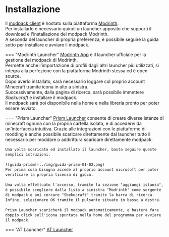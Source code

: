 # Installazione
Il [modpack client](https://modrinth.com/modpack/sbekucraft) è hostato sulla piattaforma [Modrinth](https://modrinth.com).  
Per installarlo è necessario quindi un launcher apposito che supporti il download e l'installazione dei modpack Modrinth.  
A seconda del launcher di propria preferenza, è possibile seguire la guida sotto per installare e avviare il modpack.

=== "Modrinth Launcher"
    [Modrinth App](https://modrinth.com/app) è il launcher ufficiale per la gestione dei modpack di Modrinth.  
    Permette anche l'importazione di profili dagli altri launcher più utilizzati, si integra alla perfezione con la piattaforma Modrinth stessa ed è open source.  
    Dopo averlo installato, sarà necessario loggare col proprio account Minecraft tramite icona in alto a sinistra.  
    Successivamente, dalla pagina di ricerca, sarà possibile immettere *Sbekucraft* e installare il modpack.  
    Il modpack sarà poi disponibile nella home e nella libreria  pronto per poter essere avviato.

=== "Prism Launcher"
    [Prism Launcher](https://prismlauncher.org) consente di creare diverse istanze di minecraft ognuna con la propria cartella isolata, e di accedervi da un'interfaccia intuitiva.
    Grazie alle integrazioni con le piattaforme di modding è anche possibile scaricare direttamente dal launcher tutto il necessario per moddare o addirittura scaricare direttamente modpack.

    Una volta scaricato ed installato il launcher, basta seguire queste semplici istruzioni:

    ![guida-prism](../img/guida-prism-01-02.png)
    Per prima cosa bisogna accede al proprio account microsoft per poter verificare la propria licenza di gioco.

    Una volta effettuato l'accesso, tramite la sezione "aggiungi istanza", è possibile scegliere dalla lista a sinistra "Modrinth" come sorgente di modpack e poi cercare "Sbekucraft" tramite la barra di ricerca.
    Infine, selezionare OK tramite il pulsante situato in basso a destra.

    Prism Launcher scaricherà il modpack automaticamente, e basterà fare doppio click sull'icona spuntata nella home del programma per avviare il modpack.

=== "AT Launcher"
    [AT Launcher](https://atlauncher.com)
